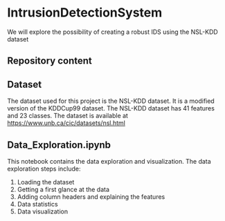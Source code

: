 # IntrusionDetectionSystem
We will explore the possibility of creating a robust IDS using the NSL-KDD dataset

## Repository content

## Dataset
The dataset used for this project is the NSL-KDD dataset. It is a modified version of the KDDCup99 dataset. The NSL-KDD dataset has 41 features and 23 classes. The dataset is available at https://www.unb.ca/cic/datasets/nsl.html

## Data_Exploration.ipynb
This notebook contains the data exploration and visualization. The data exploration steps include:
1. Loading the dataset
2. Getting a first glance at the data
3. Adding column headers and explaining the features
4. Data statistics
5. Data visualization

